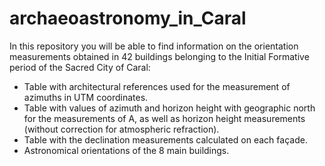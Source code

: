 # archaeoastronomy_in_Caral
In this repository you will be able to find information on the orientation measurements obtained in 42 buildings belonging to the Initial Formative period of the Sacred City of Caral:
- Table with architectural references used for the measurement of azimuths in UTM coordinates.
- Table with values of azimuth and horizon height with geographic north for the measurements of A, as well as horizon height measurements (without correction for atmospheric refraction).
- Table with the declination measurements calculated on each façade.
- Astronomical orientations of the 8 main buildings.
